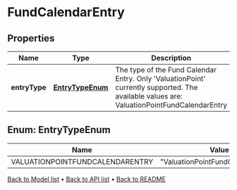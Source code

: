 

# FundCalendarEntry


## Properties

| Name | Type | Description | Notes |
|------------ | ------------- | ------------- | -------------|
|**entryType** | [**EntryTypeEnum**](#EntryTypeEnum) | The type of the Fund Calendar Entry. Only &#39;ValuationPoint&#39; currently supported. The available values are: ValuationPointFundCalendarEntry |  |



## Enum: EntryTypeEnum

| Name | Value |
|---- | -----|
| VALUATIONPOINTFUNDCALENDARENTRY | &quot;ValuationPointFundCalendarEntry&quot; |



[Back to Model list](../README.md#documentation-for-models) &#8226; [Back to API list](../README.md#documentation-for-api-endpoints) &#8226; [Back to README](../README.md)



